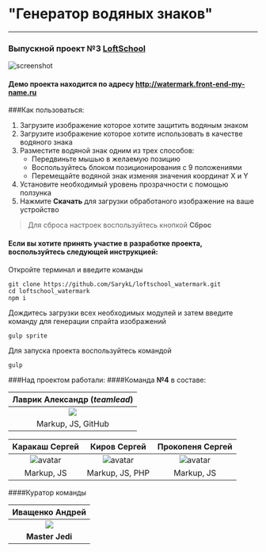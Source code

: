 # "Генератор водяных знаков"
***
### Выпускной проект №3 [LoftSchool](http://loftschool.com/)

![screenshot](http://i63.tinypic.com/2uz6vyr.jpg)

#### Демо проекта находится по адресу http://watermark.front-end-my-name.ru

###Как пользоваться:
1. Загрузите изображение которое хотите защитить водяным знаком
2. Загрузите изображение которое хотите использовать в качестве водяного знака
3. Разместите водяной знак одним из трех способов:
    - Передвиньте мышью в желаемую позицию
    - Воспользуйтесь блоком позиционирования с 9 положениями
    - Перемещайте водяной знак изменяя значения координат X и Y
4. Установите необходимый уровень прозрачности с помощью ползунка
5. Нажмите __Скачать__ для загрузки обработаного изображение на ваше устройство

> Для сброса настроек воспользуйтесь кнопкой __Сброс__

#### Если вы хотите принять участие в разработке проекта, воспользуйтесь следующей инструкцией:
Откройте терминал и введите команды
```
git clone https://github.com/SarykL/loftschool_watermark.git
cd loftschool_watermark
npm i
```
Дождитесь загрузки всех необходимых модулей и затем введите команду для генерации спрайта изображений
```
gulp sprite
```
Для запуска проекта воспользуйтесь командой
```
gulp
```

###Над проектом работали:
####Команда __№4__ в составе:

| Лаврик Александр (*teamlead*) |
| :-: |
| ![](http://dizayni.ru/wp-content/uploads/2013/01/Vader-256.png) |
|Markup, JS, GitHub|

| Каракаш Сергей | Киров Сергей | Прокопеня Сергей 
| :-: | :-: | :-: |
| ![avatar](https://pp.vk.me/c7002/v7002479/1108f/0_t6hisXTB8.jpg) | ![avatar](https://pp.vk.me/c7002/v7002479/1108f/0_t6hisXTB8.jpg) | ![avatar](https://pp.vk.me/c7002/v7002479/1108f/0_t6hisXTB8.jpg)|
| Markup, JS | Markup, JS, PHP | Markup, JS |

####Куратор команды

| Иващенко Андрей |
| :-: |
| ![](https://lh3.ggpht.com/be5gaOb0d5i3QAy5P-3vA1hWfB507Pl5B4BeDJF_fdcy28ao_q02vaofIhLdIHehLLU=w300) |
|__Master Jedi__|

